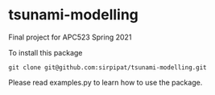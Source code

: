 # tsunami-modelling
Final project for APC523 Spring 2021

To install this package
```
git clone git@github.com:sirpipat/tsunami-modelling.git
```

Please read examples.py to learn how to use the package.
